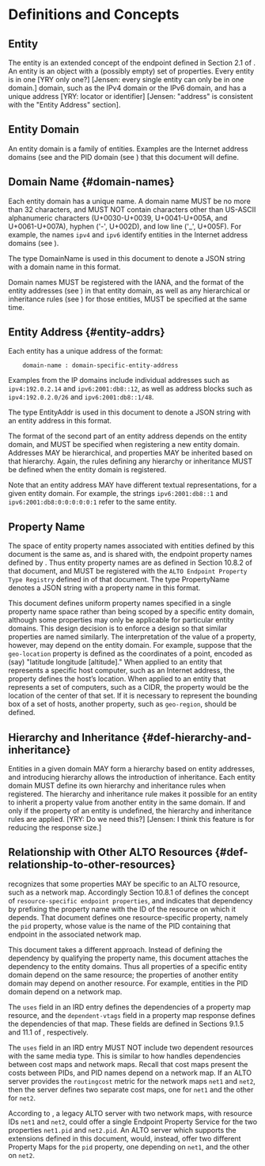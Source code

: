 # Definitions and Concepts

## Entity

The entity is an extended concept of the endpoint defined in Section 2.1 of
[](#RFC7285). An entity is an object with a (possibly empty) set of properties.
Every entity is in one [YRY only one?] [Jensen: every single entity can only be in one domain.] domain, such as the IPv4 domain or the
IPv6 domain, and has a unique address [YRY: locator or identifier] [Jensen: "address" is consistent with the "Entity Address" section].

## Entity Domain

An entity domain is a family of entities. Examples are the Internet address
domains (see [](#inet-addr-domain) and the PID domain (see [](#pid-domain)) that
this document will define.
<!-- An additional example is the proposed domain of Abstract Network Elements
associated with topology and routing, as suggested by
[](#I-D.ietf-alto-path-vector). -->

## Domain Name {#domain-names}

Each entity domain has a unique name. A domain name MUST be no more than 32
characters, and MUST NOT contain characters other than US-ASCII alphanumeric
characters (U+0030-U+0039, U+0041-U+005A, and U+0061-U+007A), hyphen ('-',
U+002D), and low line ('\_', U+005F). For example, the names `ipv4` and `ipv6`
identify entities in the Internet address domains (see [](#inet-addr-domain)).

The type DomainName is used in this document to denote a JSON string with
a domain name in this format.

Domain names MUST be registered with the IANA, and the format of the entity
addresses (see [](entity-addrs)) in that entity domain, as well as any
hierarchical or inheritance rules (see [](#def-hierarchy-and-inheritance)) for
those entities, MUST be specified at the same time.

## Entity Address {#entity-addrs}

Each entity has a unique address of the format:

``` text
    domain-name : domain-specific-entity-address
```

Examples from the IP domains include individual addresses such as
`ipv4:192.0.2.14` and `ipv6:2001:db8::12`, as well as address blocks such as
`ipv4:192.0.2.0/26` and `ipv6:2001:db8::1/48`.

The type EntityAddr is used in this document to denote a JSON string with an
entity address in this format.

The format of the second part of an entity address depends on the entity
domain, and MUST be specified when registering a new entity domain. Addresses
MAY be hierarchical, and properties MAY be inherited based on that hierarchy.
Again, the rules defining any hierarchy or inheritance MUST be defined when the
entity domain is registered.

Note that an entity address MAY have different textual representations, for
a given entity domain. For example, the strings `ipv6:2001:db8::1` and
`ipv6:2001:db8:0:0:0:0:0:1` refer to the same entity.

## Property Name ##

The space of entity property names associated with entities defined by this document
is the same as, and is shared with, the endpoint property names defined by
[](#RFC7285).  Thus entity property names are as defined in Section 10.8.2 of
that document, and MUST be registered with the `ALTO Endpoint Property Type
Registry` defined in [](#IANAEndpointProp) of that document. The type
PropertyName denotes a JSON string with a property name in this format.

This document defines uniform property names specified in a single property
name space rather than being scoped by a specific entity domain, although some
properties may only be applicable for particular entity domains.  This design
decision is to enforce a design so that similar properties are named similarly.
The interpretation of the value of a property, however, may depend on the
entity domain.  For example, suppose that the `geo-location` property is defined as
the coordinates of a point, encoded as (say) "latitude longitude [altitude]."
When applied to an entity that represents a specific host computer, such as an
Internet address, the property defines the host’s location.  When applied to an
entity that represents a set of computers, such as a CIDR, the property would
be the location of the center of that set.  If it is necessary to represent the
bounding box of a set of hosts, another property, such as `geo-region`, should
be defined.

## Hierarchy and Inheritance {#def-hierarchy-and-inheritance}

Entities in a given domain MAY form a hierarchy based on entity addresses, and
introducing hierarchy allows the introduction of inheritance. Each
entity domain MUST define its own hierarchy and inheritance rules when
registered. The hierarchy and inheritance rule makes it possible for an entity
to inherit a property value from another entity in the same domain. If and only
if the property of an entity is undefined, the hierarchy and inheritance rules
are applied. [YRY: Do we need this?] [Jensen: I think this feature is for reducing the response size.]

## Relationship with Other ALTO Resources {#def-relationship-to-other-resources}

[](#RFC7285) recognizes that some properties MAY be specific to an ALTO
resource, such as a network map. Accordingly Section 10.8.1 of [](#RFC7285) defines the concept
of `resource-specific endpoint properties`, and indicates
that dependency by prefixing the property name with the ID of the resource on
which it depends. That document defines one resource-specific property, namely
the `pid` property, whose value is the name of the PID containing that endpoint
in the associated network map.

This document takes a different approach. Instead of defining the dependency by
qualifying the property name, this document attaches the dependency to the
entity domains. Thus all properties of a specific entity domain depend on the
same resource; the properties of another entity domain may depend on another
resource. For example, entities in the PID domain depend on a network map.
<!-- , entities in the ANE domain depend on a cost map or a endpoint cost map. -->

The `uses` field in an IRD entry defines the dependencies of a property map
resource, and the `dependent-vtags` field in a property map response defines
the dependencies of that map. These fields are defined in Sections 9.1.5 and
11.1 of [](#RFC7285), respectively.

The `uses` field in an IRD entry MUST NOT include two dependent resources with
the same media type. This is similar to how [](#RFC7285) handles dependencies
between cost maps and network maps. Recall that cost maps present the costs
between PIDs, and PID names depend on a network map. If an ALTO server provides
the `routingcost` metric for the network maps `net1` and `net2`, then the
server defines two separate cost maps, one for `net1` and the other for `net2`.

According to [](#RFC7285), a legacy ALTO server with two network maps, with
resource IDs `net1` and `net2`, could offer a single Endpoint Property Service
for the two properties `net1.pid` and `net2.pid`. An ALTO server which supports
the extensions defined in this document, would, instead, offer two different
Property Maps for the `pid` property, one depending on `net1`, and the other on
`net2`.
